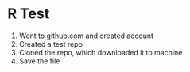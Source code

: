 # R Test

1. Went to github.com and created account
2. Created a test repo
3. Cloned the repo, which downloaded it to machine
4. Save the file